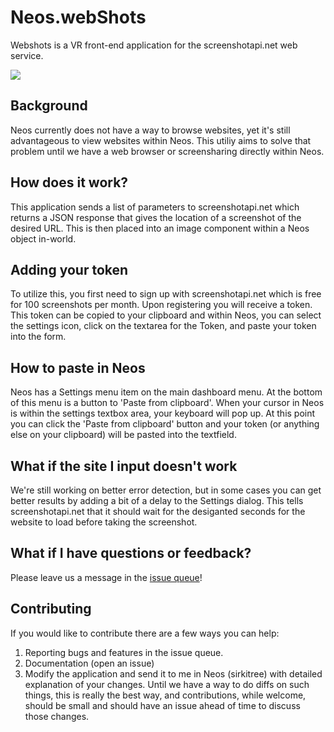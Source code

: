 # Neos.webShots
Webshots is a VR front-end application for the screenshotapi.net web service.

[![](http://img.youtube.com/vi/O6oCdj-JHbQ/0.jpg)](http://www.youtube.com/watch?v=O6oCdj-JHbQ "Neos.webShots")

## Background
Neos currently does not have a way to browse websites, yet it's still advantageous to view websites within Neos. This utiliy aims to solve that problem until we have a web browser or screensharing directly within Neos.

## How does it work?
This application sends a list of parameters to screenshotapi.net which returns a JSON response that gives the location of a screenshot of the desired URL. This is then placed into an image component within a Neos object in-world.

## Adding your token
To utilize this, you first need to sign up with screenshotapi.net which is free for 100 screenshots per month. Upon registering you will receive a token. This token can be copied to your clipboard and within Neos, you can select the settings icon, click on the textarea for the Token, and paste your token into the form.

## How to paste in Neos
Neos has a Settings menu item on the main dashboard menu. At the bottom of this menu is a button to 'Paste from clipboard'. When your cursor in Neos is within the settings textbox area, your keyboard will pop up. At this point you can click the 'Paste from clipboard' button and your token (or anything else on your clipboard) will be pasted into the textfield.

## What if the site I input doesn't work
We're still working on better error detection, but in some cases you can get better results by adding a bit of a delay to the Settings dialog. This tells screenshotapi.net that it should wait for the desiganted seconds for the website to load before taking the screenshot.

## What if I have questions or feedback?
Please leave us a message in the [issue queue](/issues)!

## Contributing
If you would like to contribute there are a few ways you can help:
1. Reporting bugs and features in the issue queue.
1. Documentation (open an issue)
1. Modify the application and send it to me in Neos (sirkitree) with detailed explanation of your changes. Until we have a way to do diffs on such things, this is really the best way, and contributions, while welcome, should be small and should have an issue ahead of time to discuss those changes.

